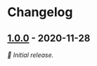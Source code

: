 # Changelog

## [1.0.0] - 2020-11-28

_:seedling: Initial release._

[1.0.0]: https://github.com/vweevers/find-gitdir/releases/tag/v1.0.0

